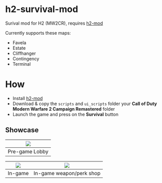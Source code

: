 # h2-survival-mod

Surival mod for H2 (MW2CR), requires [h2-mod](https://github.com/fedddddd/h2-mod#download)

Currently supports these maps:
* Favela
* Estate
* Cliffhanger
* Contingency
* Terminal

# How
* Install [h2-mod](https://github.com/fedddddd/h2-mod#download)
* Download & copy the `scripts` and `ui_scripts` folder your **Call of Duty Modern Warfare 2 Campaign Remastered** folder
* Launch the game and press on the **Survival** button

## Showcase

| <img src="assets/github/survival3.png?raw=true" /> |
|:-:|
| Pre-game Lobby |

| <img src="assets/github/survival2.png?raw=true" /> | <img src="assets/github/survival1.png?raw=true" /> |
|:-:|:-:|
| In-game | In-game weapon/perk shop |

<br/>
